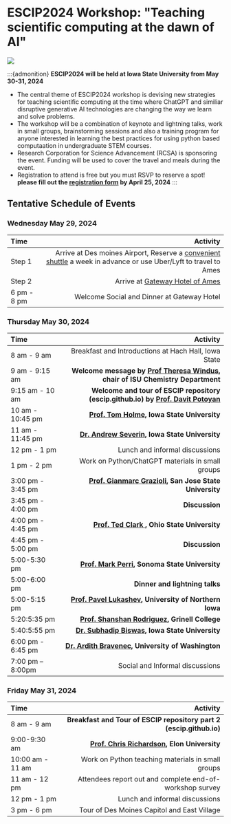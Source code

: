 # ESCIP2024 Workshop: "Teaching scientific computing at the dawn of AI"

![](isu.jpg)

:::{admonition} **ESCIP2024 will be held at Iowa State University from May 30-31, 2024**

- The central theme of ESCIP2024 workshop is devising new strategies for teaching scientific computing at the time where ChatGPT and similiar disruptive generative AI technologies are changing the way we learn and solve problems.  
- The workshop will be a combination of keynote and lightning talks, work in small groups, brainstorming sessions and also a training program for anyone interested in learning the best practices for using python based computaation in undergraduate STEM courses. 
- Research Corporation for Science Advancement (RCSA) is sponsoring the event. Funding will be used to cover the travel and meals during the event. 
- Registration to attend is free but you must RSVP to reserve a spot! **please fill out the [registration form](https://forms.gle/HbCYMA9KCphwH9Jd8) by April 25, 2024** 
:::


## Tentative Schedule of Events

### Wednesday May 29, 2024

|    Time         |   Activity   |
| :------------   | -------------: |
| Step 1          |  Arrive at Des moines Airport, Reserve a [convenient shuttle](https://www.executiveexpress.biz/shuttle-service/) a week in advance or use Uber/Lyft to travel to Ames|
| Step 2          |  Arrive at [Gateway Hotel of Ames](https://www.gatewayames.com/?gad_source=1&gclid=CjwKCAiAivGuBhBEEiwAWiFmYd_bDL2ZwiJL24UCD7-JF8ZD6-vSqDUP6vmgmWIXBR79M8Nu1fIwgBoCoKcQAvD_BwE&gclsrc=aw.ds) |
| 6 pm - 8 pm     |  Welcome Social and Dinner at Gateway Hotel |


### Thursday May 30, 2024

|    Time         |   Activity   |
| :------------   | -------------: |
|8 am - 9 am  | Breakfast and Introductions at Hach Hall, Iowa State|
|9 am - 9:15 am  | **Welcome message by [Prof Theresa Windus](https://www.chem.iastate.edu/people/theresa-windus), chair of ISU Chemistry Department**|
|9:15 am - 10 am | **Welcome and tour of ESCIP repository (escip.github.io) by [Prof. Davit Potoyan](https://www.chem.iastate.edu/people/davit-potoyan)**|
|10 am - 10:45 pm | **[Prof. Tom Holme](https://www.chem.iastate.edu/people/tom-holme), Iowa State University** |
|11 am - 11:45 pm | **[Dr. Andrew Severin](https://www.bcb.iastate.edu/people/andrew-severin), Iowa State University**  |
|12 pm - 1 pm | Lunch and informal discussions|
| 1 pm - 2 pm | Work on Python/ChatGPT materials in small groups|
| 3:00 pm - 3:45 pm | **[Prof. Gianmarc Grazioli](https://gianmarc.com/), San Jose State University**|
| 3:45 pm - 4:00 pm | **Discussion**|
| 4:00 pm - 4:45 pm | **[Prof. Ted Clark ](https://chemistry.osu.edu/people/clark.789), Ohio State University**|
| 4:45 pm - 5:00 pm | **Discussion**|
| 5:00-5:30 pm | **[Prof. Mark Perri](https://chemistry.sonoma.edu/faculty-staff/mark-j-perri), Sonoma State University**|
| 5:00-6:00 pm | **Dinner and lightning talks**|
| 5:00-5:15 pm|  **[Prof. Pavel Lukashev](https://chas.uni.edu/physics/directory/pavel-lukashev), University of Northern Iowa**|
| 5:20:5:35 pm | **[Prof. Shanshan Rodriguez](https://www.grinnell.edu/user/rodriguezs), Grinell College**|
| 5:40:5:55 pm | **[Dr. Subhadip Biswas](https://twitter.com/subhadip_shuvo?lang=en), Iowa State University**|
| 6:00 pm - 6:45 pm | **[Dr. Ardith Bravenec](https://depts.washington.edu/astrobio/wordpress/profile/ardith-bravenec/), University of Washington**|
| 7:00 pm – 8:00pm | Social and Informal discussions |

### Friday May 31, 2024

|    Time         |   Activity   |
| :------------   | -------------: |
| 8 am - 9 am |  **Breakfast and Tour of ESCIP repository part 2 (escip.github.io)** |
| 9:00-9:30 am| **[Prof. Chris Richardson](https://facstaff.elon.edu/crichardson17/), Elon University** |
| 10:00 am - 11 am | Work on Python teaching materials in small groups  |
| 11 am - 12 pm | Attendees report out and complete end-of-workshop survey |
| 12 pm - 1 pm | Lunch and informal discussions |
| 3 pm - 6 pm | Tour of Des Moines Capitol and East Village |
